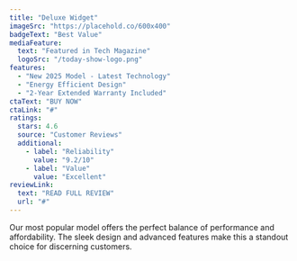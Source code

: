 ```yaml
---
title: "Deluxe Widget"
imageSrc: "https://placehold.co/600x400"
badgeText: "Best Value"
mediaFeature:
  text: "Featured in Tech Magazine"
  logoSrc: "/today-show-logo.png"
features:
  - "New 2025 Model - Latest Technology"
  - "Energy Efficient Design"
  - "2-Year Extended Warranty Included"
ctaText: "BUY NOW"
ctaLink: "#"
ratings:
  stars: 4.6
  source: "Customer Reviews"
  additional:
    - label: "Reliability"
      value: "9.2/10"
    - label: "Value"
      value: "Excellent"
reviewLink:
  text: "READ FULL REVIEW"
  url: "#"
---
```


Our most popular model offers the perfect balance of performance and affordability. The sleek design and advanced features make this a standout choice for discerning customers.
